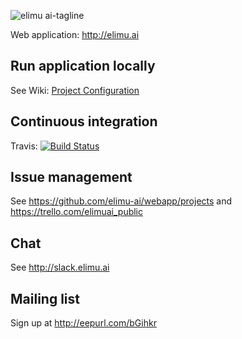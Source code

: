 ![elimu ai-tagline](https://user-images.githubusercontent.com/15718174/28230075-c42d3e8e-68e5-11e7-8d97-c99d9c7c322e.png)

Web application: http://elimu.ai

## Run application locally
See Wiki: [Project Configuration](https://github.com/elimu-ai/webapp/wiki/Project-Configuration)

## Continuous integration
Travis: [![Build Status](https://travis-ci.org/elimu-ai/webapp.svg)](https://travis-ci.org/elimu-ai/webapp)

## Issue management
See https://github.com/elimu-ai/webapp/projects and https://trello.com/elimuai_public

## Chat
See http://slack.elimu.ai

## Mailing list
Sign up at http://eepurl.com/bGihkr
